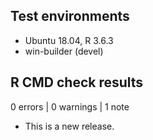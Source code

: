## Test environments

* Ubuntu 18.04, R 3.6.3
* win-builder (devel)

## R CMD check results

0 errors | 0 warnings | 1 note

* This is a new release.
